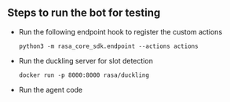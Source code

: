 ## Steps to run the bot for testing
 - Run the following endpoint hook to register the custom actions
   
    ``` code
    python3 -m rasa_core_sdk.endpoint --actions actions
    ```
- Run the duckling server for slot detection
   ``` code
   docker run -p 8000:8000 rasa/duckling
   ```

- Run the agent code
     